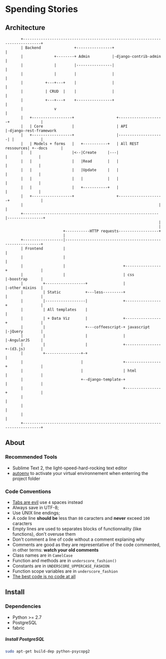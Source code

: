 # Spending Stories
## Architecture 
           +------------------------------------------------------------------------------+
           | Backend               +----------------+                                     |
           |              +--------+ Admin          |-django-contrib-admin                |
           |              |        |----------------|                                     |
           |              |        |                |                                     |
           |          +---+---+    |                |                                     |
           |          | CRUD  |    |                |                                     |
           |          +---+---+    +----------------+                                     |
           |              v                                                               |
           |   +------------------+                   +--------------------+              |
           |   | Core             |                   | API                |-django-rest-framework
           |   +------------------+                   |--------------------| |            |
           |   | Models + forms   |   +-----------+   | All REST ressources| +--docs      |
           |   |                  |<--|Create     |---|                    |              |
           |   |                  |   |Read       |   |                    |              |
           |   |                  |   |Update     |   |                    |              |
           |   |                  |   |           |   |                    |              |
           |   |                  |   +-----------+   |                    |              |
           |   +------------------+                   +--------------------+              |
           |                                                             |                |
           +-------------------------------------------------------------|----------------+
                                                                         |
                                                                         |
                              +-----------HTTP requests------------------+
                              |
           +------------------|-----------------------------------------------------------+
           | Frontend         |                                                           |
           |                  |                                                           |
           |                  |                          +----------------+               |
           |                  |                          | css            |-boostrap      |
           |         +------------------+                |                |-other mixins  |
           |         | Static           +---less---------+                |               |
           |         |------------------|                +----------------+               |
           |         | All templates    |                                                 |
           |         | + Data Viz       |                +----------------+               |
           |         |                  +---coffeescript-+ javascript     |-jQuery        |
           |         |                  |                |                |-AngularJS     |
           |         |                  |                +----------------+-(d3.js)       |
           |         +----------------+-+                                                 |
           |                          |                  +----------------+               |
           |                          |                  | html           |               |
           |                          +--django-template-+                |               |
           |                                             +----------------+               |
           |                                                                              |
           |                                                                              |
           |                                                                              |
           +------------------------------------------------------------------------------+

## About 

### Recommended Tools

- Sublime Text 2, the light-speed-hard-rocking text editor
- [autoenv](https://github.com/kennethreitz/autoenv) to activate your virtual 
  environnement when enterring the project folder 

### Code Conventions

- [Tabs are evil](http://www.emacswiki.org/emacs/TabsAreEvil) use `4` spaces instead
- Always save in UTF-8;
- Use UNIX line endings;
- A code line **should be** less than `80` caracters and **never** exceed `100` caracters  
- Empty lines are used to separates blocks of functionnality (like functions), don't overuse them
- Don't comment a line of code without a comment explaning why 
- Comments are good as they are representative of the code commented, in other terms: **watch your old comments**
- Class names are in `CamelCase`
- Function and methods are in `underscore_fashion()`
- Constants are in `UNDERSCORE_UPPERCASE_FASHION`
- Function scope variables are in `underscore_fashion`
- [The best code is no code at all](http://www.codinghorror.com/blog/2007/05/the-best-code-is-no-code-at-all.html)


## Install 

### Dependencies 
- Python >= 2.7
- PostgreSQL 
- fabric 




##### Install PostgreSQL

```bash
sudo apt-get build-dep python-psycopg2
```

